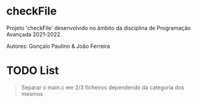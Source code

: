 # checkFile
Projeto 'checkFile' desenvolvido no âmbito da disciplina de Programação Avançada 2021-2022.

Autores: Gonçalo Paulino & João Ferreira

# TODO List
> Separar o main.c em 2/3 ficheiros dependendo da categoria dos mesmos